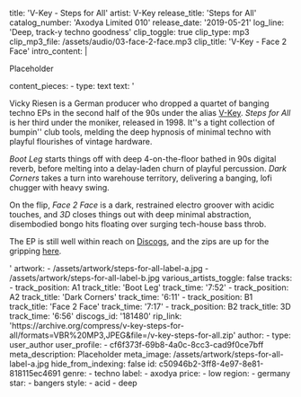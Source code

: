 title: 'V-Key - Steps for All'
artist: V-Key
release_title: 'Steps for All'
catalog_number: 'Axodya Limited 010'
release_date: '2019-05-21'
log_line: 'Deep, track-y techno goodness'
clip_toggle: true
clip_type: mp3
clip_mp3_file: /assets/audio/03-face-2-face.mp3
clip_title: 'V-Key - Face 2 Face'
intro_content: |
  <p>Placeholder
  </p>
content_pieces:
  -
    type: text
    text: '<p>Vicky Riesen is a German producer who dropped a quartet of banging techno EPs in the second half of the 90s under the alias <a href="https://www.discogs.com/artist/25233-V-Key" target="_blank">V-Key</a>. <i>Steps for All </i>is her third under the moniker, released in 1998. It''s a tight collection of bumpin'' club tools, melding the deep hypnosis of minimal techno with playful flourishes of vintage hardware.</p><p><i>Boot Leg</i> starts things off with deep 4-on-the-floor bathed in 90s digital reverb, before melting into a delay-laden churn of playful percussion. <i>Dark Corners</i> takes a turn into warehouse territory, delivering a banging, lofi chugger with heavy swing.&nbsp;</p><p>On the flip, <i>Face 2 Face </i>is a dark, restrained electro groover with acidic touches, and <i>3D</i> closes things out with deep minimal abstraction, disembodied bongo hits floating over surging tech-house bass throb.&nbsp;</p><p>The EP is still well within reach on <a href="https://www.discogs.com/sell/list?master_id=93517" target="_blank">Discogs</a>, and the zips are up for the gripping <a href="https://archive.org/compress/v-key-steps-for-all/formats=VBR%20MP3,JPEG&amp;file=/v-key-steps-for-all.zip" target="_blank">here</a>.</p>'
artwork:
  - /assets/artwork/steps-for-all-label-a.jpg
  - /assets/artwork/steps-for-all-label-b.jpg
various_artists_toggle: false
tracks:
  -
    track_position: A1
    track_title: 'Boot Leg'
    track_time: '7:52'
  -
    track_position: A2
    track_title: 'Dark Corners'
    track_time: '6:11'
  -
    track_position: B1
    track_title: 'Face 2 Face'
    track_time: '7:17'
  -
    track_position: B2
    track_title: 3D
    track_time: '6:56'
discogs_id: '181480'
rip_link: 'https://archive.org/compress/v-key-steps-for-all/formats=VBR%20MP3,JPEG&file=/v-key-steps-for-all.zip'
author:
  -
    type: user_author
    user_profile:
      - cf6f373f-69b8-4a0c-8cc3-cad9f0ce7bff
meta_description: Placeholder
meta_image: /assets/artwork/steps-for-all-label-a.jpg
hide_from_indexing: false
id: c50946b2-3ff8-4e97-8e81-818115ec4691
genre:
  - techno
label:
  - axodya
price:
  - low
region:
  - germany
star:
  - bangers
style:
  - acid
  - deep
